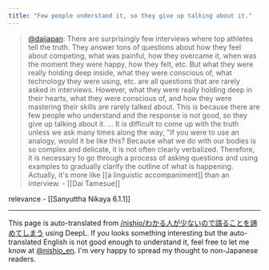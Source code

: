 ```yaml
---
title: "Few people understand it, so they give up talking about it."
---
```


> [@daijapan](https://twitter.com/daijapan/status/1668220793287999490?s=20): There are surprisingly few interviews where top athletes tell the truth. They answer tons of questions about how they feel about competing, what was painful, how they overcame it, when was the moment they were happy, how they felt, etc. But what they were really holding deep inside, what they were conscious of, what technology they were using, etc. are all questions that are rarely asked in interviews. However, what they were really holding deep in their hearts, what they were conscious of, and how they were mastering their skills are rarely talked about. This is because there are few people who understand and the response is not good, so they give up talking about it.
>  ...
>  It is difficult to come up with the truth unless we ask many times along the way, "If you were to use an analogy, would it be like this? Because what we do with our bodies is so complex and delicate, it is not often clearly verbalized. Therefore, it is necessary to go through a process of asking questions and using examples to gradually clarify the outline of what is happening.
>  Actually, it's more like [[a linguistic accompaniment]] than an interview.
    - [[Dai Tamesue]]

relevance
    - [[Sanyuttha Nikaya 6.1.1]]

---
This page is auto-translated from [/nishio/わかる人が少ないので語ることを諦めてしまう](https://scrapbox.io/nishio/わかる人が少ないので語ることを諦めてしまう) using DeepL. If you looks something interesting but the auto-translated English is not good enough to understand it, feel free to let me know at [@nishio_en](https://twitter.com/nishio_en). I'm very happy to spread my thought to non-Japanese readers.